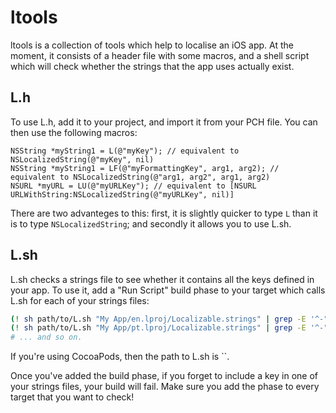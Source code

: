 ltools
======

ltools is a collection of tools which help to localise an iOS app.  At the moment, it consists of a header file with some macros, and a shell script which will check whether the strings that the app uses actually exist.

L.h
---

To use L.h, add it to your project, and import it from your PCH file.  You can then use the following macros:

```ObjC
NSString *myString1 = L(@"myKey"); // equivalent to NSLocalizedString(@"myKey", nil)
NSString *myString1 = LF(@"myFormattingKey", arg1, arg2); // equivalent to NSLocalizedString(@"arg1, arg2", arg1, arg2)
NSURL *myURL = LU(@"myURLKey"); // equivalent to [NSURL URLWithString:NSLocalizedString(@"myURLKey", nil)]
```

There are two advanteges to this: first, it is slightly quicker to type `L` than it is to type `NSLocalizedString`; and secondly it allows you to use L.sh.

L.sh
----

L.sh checks a strings file to see whether it contains all the keys defined in your app.  To use it, add a "Run Script" build phase to your target which calls L.sh for each of your strings files:

```sh
(! sh path/to/L.sh "My App/en.lproj/Localizable.strings" | grep -E '^-"') &&
(! sh path/to/L.sh "My App/pt.lproj/Localizable.strings" | grep -E '^-"')
# ... and so on.
```

If you're using CocoaPods, then the path to L.sh is ``.

Once you've added the build phase, if you forget to include a key in one of your strings files, your build will fail.  Make sure you add the phase to every target that you want to check!


